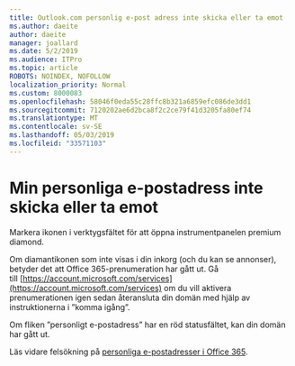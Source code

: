 ```yaml
---
title: Outlook.com personlig e-post adress inte skicka eller ta emot
ms.author: daeite
author: daeite
manager: joallard
ms.date: 5/2/2019
ms.audience: ITPro
ms.topic: article
ROBOTS: NOINDEX, NOFOLLOW
localization_priority: Normal
ms.custom: 8000083
ms.openlocfilehash: 58046f0eda55c28ffc8b321a6859efc086de3dd1
ms.sourcegitcommit: 7120202ae6d2bca8f2c2ce79f41d3205fa80ef74
ms.translationtype: MT
ms.contentlocale: sv-SE
ms.lasthandoff: 05/03/2019
ms.locfileid: "33571103"
---
```

# <a name="my-personalized-email-address-isnt-sending-or-receiving"></a>Min personliga e-postadress inte skicka eller ta emot

Markera ikonen i verktygsfältet för att öppna instrumentpanelen premium diamond.

Om diamantikonen som inte visas i din inkorg (och du kan se annonser), betyder det att Office 365-prenumeration har gått ut. Gå till [https://account.microsoft.com/services](https://account.microsoft.com/services) om du vill aktivera prenumerationen igen sedan återansluta din domän med hjälp av instruktionerna i ”komma igång”.

Om fliken ”personligt e-postadress” har en röd statusfältet, kan din domän har gått ut.

Läs vidare felsökning på [personliga e-postadresser i Office 365](https://support.office.com/article/75416a58-b225-4c02-8c07-8979403b427b).